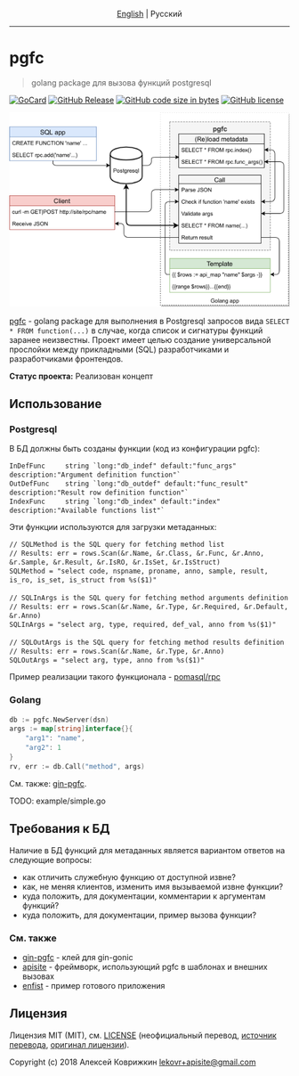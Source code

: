 <p align="center">
  <a href="../../README.md">English</a> |
  <span>Русский</span>
</p>

---

# pgfc
> golang package для вызова функций postgresql

[![GoCard][gc1]][gc2]
 [![GitHub Release][gr1]][gr2]
 [![GitHub code size in bytes][sz]]()
 [![GitHub license][gl1]][gl2]

[gc1]: https://goreportcard.com/badge/apisite/pgfc
[gc2]: https://goreportcard.com/report/github.com/apisite/pgfc
[gr1]: https://img.shields.io/github/release/apisite/pgfc.svg
[gr2]: https://github.com/apisite/pgfc/releases
[sz]: https://img.shields.io/github/languages/code-size/apisite/pgfc.svg
[gl1]: https://img.shields.io/github/license/apisite/pgfc.svg
[gl2]: LICENSE

<p align="center">
<a target="_blank" rel="noopener noreferrer" href="../src/arch.png"><img src="../src/arch.png" title="Архитектура проекта" style="max-width:100%;"></a>
</p>

[pgfc](https://github.com/apisite/pgfc) - golang package для выполнения в Postgresql запросов вида `SELECT * FROM function(...)` в случае, когда список и сигнатуры функций заранее неизвестны.
Проект имеет целью создание универсальной прослойки между прикладными (SQL) разработчиками и разработчиками фронтендов.

**Статус проекта:** Реализован концепт

## Использование

### Postgresql

В БД должны быть созданы функции (код из конфигурации pgfc):

	InDefFunc     string `long:"db_indef" default:"func_args" description:"Argument definition function"`
	OutDefFunc    string `long:"db_outdef" default:"func_result" description:"Result row definition function"`
	IndexFunc     string `long:"db_index" default:"index" description:"Available functions list"`

Эти функции используются для загрузки метаданных:

	// SQLMethod is the SQL query for fetching method list
	// Results: err = rows.Scan(&r.Name, &r.Class, &r.Func, &r.Anno, &r.Sample, &r.Result, &r.IsRO, &r.IsSet, &r.IsStruct)
	SQLMethod = "select code, nspname, proname, anno, sample, result, is_ro, is_set, is_struct from %s($1)"

	// SQLInArgs is the SQL query for fetching method arguments definition
	// Results: err = rows.Scan(&r.Name, &r.Type, &r.Required, &r.Default, &r.Anno)
	SQLInArgs = "select arg, type, required, def_val, anno from %s($1)"

	// SQLOutArgs is the SQL query for fetching method results definition
	// Results: err = rows.Scan(&r.Name, &r.Type, &r.Anno)
	SQLOutArgs = "select arg, type, anno from %s($1)"

Пример реализации такого функционала -  [pomasql/rpc](https://github.com/pomasql/rpc)

### Golang

```go
db := pgfc.NewServer(dsn)
args := map[string]interface{}{
	"arg1": "name",
	"arg2": 1
}
rv, err := db.Call("method", args)
```

См. также: [gin-pgfc](https://github.com/apisite/gin-pgfc).

TODO: example/simple.go

## Требования к БД

Наличие в БД функций для метаданных является вариантом ответов на следующие вопросы:

* как отличить служебную функцию от доступной извне?
* как, не меняя клиентов, изменить имя вызываемой извне функции?
* куда положить, для документации, комментарии к аргументам функций?
* куда положить, для документации, пример вызова функции?


### См. также

* [gin-pgfc](https://github.com/apisite/gin-pgfc) - клей для gin-gonic
* [apisite](https://github.com/apisite/apisite) - фреймворк, использующий pgfc в шаблонах и внешних вызовах
* [enfist](https://github.com/apisite/app-enfist) - пример готового приложения

## Лицензия

Лицензия MIT (MIT), см. [LICENSE](LICENSE) (неофициальный перевод,
 [источник перевода](https://ru.wikipedia.org/wiki/%D0%9B%D0%B8%D1%86%D0%B5%D0%BD%D0%B7%D0%B8%D1%8F_MIT), [оригинал лицензии](../../LICENSE)).

Copyright (c) 2018 Алексей Коврижкин <lekovr+apisite@gmail.com>
